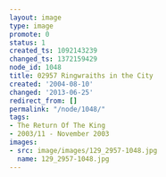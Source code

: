 ```yaml
---
layout: image
type: image
promote: 0
status: 1
created_ts: 1092143239
changed_ts: 1372159429
node_id: 1048
title: 02957 Ringwraiths in the City
created: '2004-08-10'
changed: '2013-06-25'
redirect_from: []
permalink: "/node/1048/"
tags:
- The Return Of The King
- 2003/11 - November 2003
images:
- src: image/images/129_2957-1048.jpg
  name: 129_2957-1048.jpg
---
```


